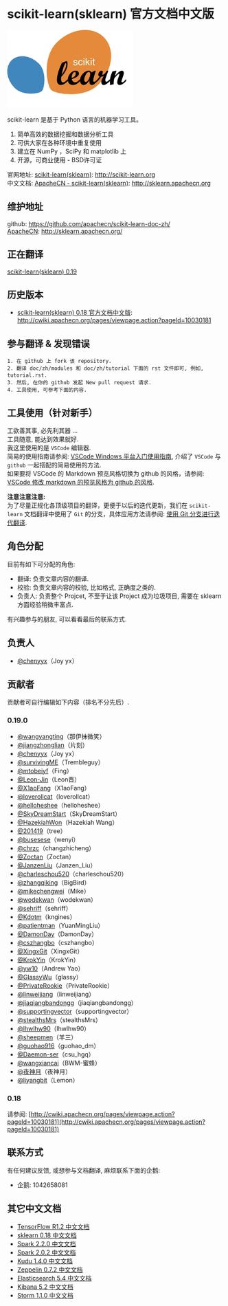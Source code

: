 # scikit-learn(sklearn) 官方文档中文版
![](doc/en/logos/scikit-learn-logo.png)

scikit-learn 是基于 Python 语言的机器学习工具。
1. 简单高效的数据挖掘和数据分析工具
2. 可供大家在各种环境中重复使用
3. 建立在 NumPy ，SciPy 和 matplotlib 上
4. 开源，可商业使用 - BSD许可证


官网地址: [scikit-learn(sklearn)](http://scikit-learn.org): <http://scikit-learn.org>  
中文文档: [ApacheCN - scikit-learn(sklearn)](http://sklearn.apachecn.org): <http://sklearn.apachecn.org>

## 维护地址
github: <https://github.com/apachecn/scikit-learn-doc-zh/>  
[ApacheCN](http://www.apachecn.org): <http://sklearn.apachecn.org/>

## 正在翻译

[scikit-learn(sklearn) 0.19](http://scikit-learn.org/stable/documentation.html)

## 历史版本
* [scikit-learn(sklearn) 0.18 官方文档中文版](http://cwiki.apachecn.org/pages/viewpage.action?pageId=10030181): <http://cwiki.apachecn.org/pages/viewpage.action?pageId=10030181>

## 参与翻译 & 发现错误
    1. 在 github 上 fork 该 repository.
    2. 翻译 doc/zh/modules 和 doc/zh/tutorial 下面的 rst 文件即可, 例如, tutorial.rst.
    3. 然后, 在你的 github 发起 New pull request 请求.
    4. 工具使用, 可参考下面的内容.

## 工具使用（针对新手）
工欲善其事, 必先利其器 ...  
工具随意, 能达到效果就好.  
我这里使用的是 `VSCode` 编辑器.  
简易的使用指南请参阅: [VSCode Windows 平台入门使用指南](help/vscode-windows-usage.md), 介绍了 `VSCode` 与 `github` 一起搭配的简易使用的方法.  
如果要将 VSCode 的 Markdown 预览风格切换为 github 的风格，请参阅: [VSCode 修改 markdown 的预览风格为 github 的风格](help/vscode-markdown-preview-github-style.md).

**注意注意注意:**  
为了尽量正规化各顶级项目的翻译，更便于以后的迭代更新，我们在 `scikit-learn` 文档翻译中使用了 `Git` 的分支，具体应用方法请参阅: [使用 Git 分支进行迭代翻译](help/git-branch-usage.md).

## 角色分配
目前有如下可分配的角色: 

* 翻译: 负责文章内容的翻译.
* 校验: 负责文章内容的校验, 比如格式, 正确度之类的.
* 负责人: 负责整个 Projcet, 不至于让该 Project 成为垃圾项目, 需要在 sklearn 方面经验稍微丰富点.

有兴趣参与的朋友, 可以看看最后的联系方式.

## 负责人
* [@chenyyx](https://github.com/chenyyx)（Joy yx）

## 贡献者

贡献者可自行编辑如下内容（排名不分先后）.

### 0.19.0
* [@wangyangting](https://github.com/wangyangting)（那伊抹微笑）
* [@jiangzhonglian](https://github.com/jiangzhonglian)（片刻）
* [@chenyyx](https://github.com/chenyyx)（Joy yx）
* [@survivingME](https://github.com/survivingME)（Trembleguy）
* [@mtobeiyf](https://github.com/mtobeiyf)（Fing）
* [@Leon-Jin](https://github.com/Leon-Jin)（Leon晋）
* [@X1aoFang](https://github.com/X1aoFang)（X1aoFang）
* [@loverollcat](https://github.com/loverollcat)（loverollcat）
* [@helloheshee](https://github.com/helloheshee)（helloheshee）
* [@SkyDreamStart](https://github.com/SkyDreamStart)（SkyDreamStart）
* [@HazekiahWon](https://github.com/HazekiahWon)（Hazekiah Wang）
* [@201419](https://github.com/201419)（tree）
* [@busesese](https://github.com/busesese)（wenyi）
* [@chrzc](https://github.com/chrzc)（changzhicheng）
* [@Zoctan](https://github.com/Zoctan)（Zoctan）
* [@JanzenLiu](https://github.com/JanzenLiu)（Janzen_Liu）
* [@charleschou520](https://github.com/charleschou520)（charleschou520）
* [@zhangqiking](https://github.com/zhangqiking)（BigBird）
* [@mikechengwei](https://github.com/mikechengwei)（Mike）
* [@wodekwan](https://github.com/wodekwan)（wodekwan）
* [@sehriff](https://github.com/sehriff)（sehriff）
* [@Kdotm](https://github.com/Kdotm)（kngines）
* [@patientman](https://github.com/patientman)（YuanMingLiu）
* [@DamonDay](https://github.com/DamonDay)（DamonDay）
* [@cszhangbo](https://github.com/cszhangbo)（cszhangbo）
* [@XingxGit](https://github.com/XingxGit)（XingxGit）
* [@KrokYin](https://github.com/KrokYin)（KrokYin）
* [@yw10](https://github.com/yw10)（Andrew Yao）
* [@GlassyWu](https://github.com/GlassyWu)（glassy）
* [@PrivateRookie](https://github.com/PrivateRookie)（PrivateRookie）
* [@linweijiang](https://github.com/linweijiang)（linweijiang）
* [@jiaqiangbandongg](https://github.com/jiaqiangbandongg)（jiaqiangbandongg）
* [@supportingvector](https://github.com/supportingvector)（supportingvector）
* [@stealthsMrs](https://github.com/stealthsMrs)（stealthsMrs）
* [@lhwlhw90](https://github.com/lhwlhw90)（lhwlhw90）
* [@sheepmen](https://github.com/sheepmen)（羊三）
* [@guohao916](https://github.com/guohao916)（guohao_dm）
* [@Daemon-ser](https://github.com/Daemon-ser)（csu_hgq）
* [@wangxiancai](https://github.com/wangxiancai)（BWM-蜜蜂）
* [@夜神月](@qq760514101)（夜神月）
* [@liyangbit](https://github.com/liyangbit)（Lemon）



### 0.18
请参阅: [http://cwiki.apachecn.org/pages/viewpage.action?pageId=10030181](http://cwiki.apachecn.org/pages/viewpage.action?pageId=10030181)

## 联系方式
有任何建议反馈, 或想参与文档翻译, 麻烦联系下面的企鹅:
* 企鹅: 1042658081

## 其它中文文档
* [TensorFlow R1.2 中文文档](http://cwiki.apachecn.org/pages/viewpage.action?pageId=10030122)
* [sklearn 0.18 中文文档](http://cwiki.apachecn.org/pages/viewpage.action?pageId=10030181)
* [Spark 2.2.0 中文文档](http://spark.apachecn.org/docs/cn/2.2.0/)
* [Spark 2.0.2 中文文档](http://cwiki.apachecn.org/pages/viewpage.action?pageId=2883613)
* [Kudu 1.4.0 中文文档](http://cwiki.apachecn.org/pages/viewpage.action?pageId=10813594)
* [Zeppelin 0.7.2 中文文档](http://cwiki.apachecn.org/pages/viewpage.action?pageId=10030467)
* [Elasticsearch 5.4 中文文档](http://cwiki.apachecn.org/pages/viewpage.action?pageId=4260364)
* [Kibana 5.2 中文文档](http://cwiki.apachecn.org/pages/viewpage.action?pageId=8159377)
* [Storm 1.1.0 中文文档](http://storm.apachecn.org/releases/cn/1.1.0/)
